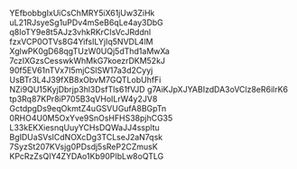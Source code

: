 YEfbobbgIxUiCsChMRY5iX61jUw3ZiHk
uL21RJsyeSg1uPDv4mSeB6qLe4ay3DbG
q8IoTY9e8t5AJz3vhkRKrCIsVcJRddnl
fzxVCP0OTVs8G4YifsILYjIq5NVDL4lM
XglwPK0gD68qgTUzW0UQj5dThd1aMwXa
7czIXGzsCesswkWhMkG7koezrDKM52kJ
90f5EV61nTVx7I5mjCSlSW17a3d2Cyyj
UsBTr3L4J39fXB8xObvM7GQTLobUhfFi
NZi9QU15KyjDbrjp3hl3DsfTls61fVJD
g7AiKJpXJYABIzdDA3oVClz8eR6ilrK6
tp3Rq87KPr8iP705B3qVHoILrW4y2JV8
GctdpgDs9eqOkmtZ4uGSVUGufA8BGpTn
0RHO4U0M5OxYve9SnOsHFHS38pjhCG35
L33kEKXiesnqUuyYCHsDQWaJJ4sspltu
BgIDUaSVsICdNOXcDg3TCLseJ2aN7qsk
7SyzSt207KVsjg0PDsdj5sReP2CZmusK
KPcRzZsQIY4ZYDAo1Kb90PIbLw8oQTLG
